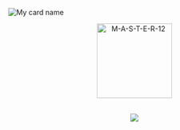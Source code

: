 ![My card name](https://cardivo.vercel.app/api?name=RUSH-OFFICIAL%20&description=Hi,%20Welcome%20To%20My%20Profile&image=https://avatars.githubusercontent.com/u/217618894?s=400&u=6c4aeb80cdb743e8cc6c63c9c0894762c24ff8a0&v=4&backgroundColor=%23e4f2f6&instagram=hrutik_official_12&github=RUSH-OFFICIAL&)
</p>
<p align="center">
  <img src="https://komarev.com/ghpvc/?username=RUSH-OFFICIAL&label=Profile%20views" alt="M-A-S-T-E-R-12" style="width: 150px;" />
</p>
</br>
</a>
<div align="center">
<a href="https://wa.me/917020728211" target="_blank">
    <img src="https://img.shields.io/badge/whatsapp-008000?style=for-the-badge&logo=whatsapp&logoColor=white" target="_blank" />
  </a>
